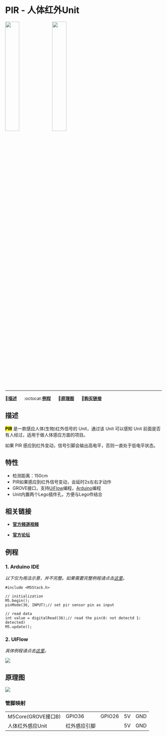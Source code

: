 # PIR - 人体红外Unit

<img src="assets/img/product_pics/unit/M5GO_Unit_pir.png" width="30%" height="30%"><img src="assets/img/product_pics/unit/unit_pir_grove_b.png" width="30%" height="30%">

***

:memo:**[描述](#描述)**&nbsp;&nbsp;&nbsp;&nbsp;&nbsp;&nbsp;:octocat:**[例程](#例程)**&nbsp;&nbsp;&nbsp;&nbsp;&nbsp;&nbsp;:electric_plug:**[原理图](#原理图)**&nbsp;&nbsp;&nbsp;&nbsp;&nbsp;&nbsp;🛒**[购买链接](https://item.taobao.com/item.htm?spm=a1z10.3-c.w4002-1172588106.46.3a93425e5PQbBs&id=578444443796)**

## 描述

**<mark>PIR</mark>** 是一款感应人体(生物)红外信号的 Unit，通过该 Unit 可以感知 Unit 前面是否有人经过，适用于做人体感应方面的项目。

如果 PIR 感应到红外变动，信号引脚会输出高电平，否则一直处于低电平状态。

## 特性

-  检测距离：150cm
-  PIR如果感应到红外信号变动，会延时2s左右才动作
-  GROVE接口，支持[UiFlow](http://flow.m5stack.com)编程，[Arduino](http://www.arduino.cc)编程
-  Unit内置两个Lego插件孔，方便与Lego件结合

## 相关链接

- **[官方频道视频](https://i.youku.com/i/UNjE1ODA2MzE0OA==?spm=a2hzp.8253869.0.0)**

- **[官方论坛](http://forum.m5stack.com/)**

## 例程

### 1. Arduino IDE

*以下仅为用法示意，并不完整。如果需要完整例程请点击[这里](https://github.com/m5stack/M5-ProductExampleCodes/tree/master/Unit/PIR/Arduino)。*

```arduino
#include <M5Stack.h>

// initialization
M5.begin();
pinMode(36, INPUT);// set pir sensor pin as input

// read data
int value = digitalRead(36);// read the pin(0: not detectd 1: detected)
M5.update();
```

### 2. UIFlow

*具体例程请点击[这里](https://github.com/m5stack/M5-ProductExampleCodes/tree/master/Unit/PIR/UIFlow)。*

<img src="assets/img/product_pics/unit/unit_example/PIR/example_unit_pir_03.png">

## 原理图

<img src="assets/img/product_pics/unit/pir_sch.JPG">

### 管脚映射

<table>
 <tr><td>M5Core(GROVE接口B)</td><td>GPIO36</td><td>GPIO26</td><td>5V</td><td>GND</td></tr>
 <tr><td>人体红外感应Unit</td><td>红外感应引脚</td><td> </td><td>5V</td><td>GND</td></tr>
</table>